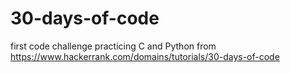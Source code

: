# 30-days-of-code
first code challenge 
practicing C and Python
from https://www.hackerrank.com/domains/tutorials/30-days-of-code
